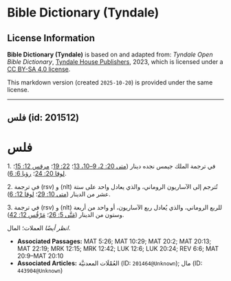 # Bible Dictionary (Tyndale)

## License Information

**Bible Dictionary (Tyndale)** is based on and adapted from: _Tyndale Open Bible Dictionary_, [Tyndale House Publishers](https://tyndaleopenresources.com/), 2023, which is licensed under a [CC BY-SA 4.0 license](https://creativecommons.org/licenses/by-sa/4.0/legalcode.en).

This markdown version (created `2025-10-20`) is provided under the same license.



--------------------------------

## فلس (id: 201512)

فلس
===

1\. في ترجمة الملك جيمس نجده دينار ([متى 20: 2، 9–10، 13](https://ref.ly/Matt20:2)؛ [22: 19](https://ref.ly/Matt22:19)؛ [مرقس 12: 15](https://ref.ly/Mark12:15)؛ [لوقا 20: 24](https://ref.ly/Luke20:24)؛ [رؤيا 6: 6](https://ref.ly/Rev6:6)).

2\. في ترجمة (rsv) و (nlt) تُترجم إلى الآساريون الروماني، والذي يعادل واحد على ستة عشر من الدينار ([متى 10: 29](https://ref.ly/Matt10:29)؛ [لوقا 12: 6](https://ref.ly/Luke12:6)).

3\. في ترجمة (rsv) و (nlt) للربع الروماني، والذي يُعادل ربع الآساريون، أو واحد من أربعة وستون من الدينار ([مَتَّى 5: 26](https://ref.ly/Matt5:26)؛ [مَرْقُس 12: 42](https://ref.ly/Mark12:42)).

*انظر أيضًا* العملات؛ المال.

* **Associated Passages:** MAT 5:26; MAT 10:29; MAT 20:2; MAT 20:13; MAT 22:19; MRK 12:15; MRK 12:42; LUK 12:6; LUK 20:24; REV 6:6; MAT 20:9–MAT 20:10
* **Associated Articles:** العُمْلَات المعدنيَّة (ID: `201464@Unknown`); مال (ID: `443904@Unknown`)

